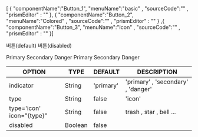 <!--split:basic-->
[ { "componentName":"Button_1", "menuName":"basic" , "sourceCode":"" , "prismEditor" : "" }, { "componentName":"Button_2", "menuName":"Colored" , "sourceCode":"" , "prismEditor" : "" } ,{ "componentName":"Button_3", "menuName":"Icon" , "sourceCode":"" , "prismEditor" : "" }]

<!--split:Button_1:sourceCode-->

<gt-panel>
  <template #title>Default</template>
  <template #box>
    <gt-button>버튼(default)</gt-button>
    <gt-button :disabled="true">버튼(disabled)</gt-button>
  </template>
</gt-panel>

<!--split:Button_1:prismEditor-->

<gt-button>버튼(default)</gt-button>
<gt-button :disabled="true">버튼(disabled)</gt-button>


<!--split:Button_2:sourceCode-->

<gt-panel>
  <template #title>Colored</template>
  <template #box>
    <gt-button indicator="primary" style="margin-right:10px;">버튼(Primary)</gt-button>
    <gt-button indicator="secondary" style="margin-right:10px;">버튼(Secondary)</gt-button>
    <gt-button indicator="danger" style="margin-right:10px;">버튼(Danger)</gt-button>
    <gt-button indicator="primary" style="margin-right:10px;" :disabled="true">
      버튼(Primary)
    </gt-button>
    <gt-button indicator="secondary" style="margin-right:10px;" :disabled="true">
      버튼(Secondary)
    </gt-button>
    <gt-button indicator="danger" style="margin-right:10px;" :disabled="true">
      버튼(Danger)
    </gt-button>
  </template>
</gt-panel>

<gt-panel>
  <template #title>Invert</template>
  <template #box>
    <gt-button indicator="primary" style="margin-right:10px;">버튼(Primary)</gt-button>
    <gt-button indicator="secondary" style="margin-right:10px;">버튼(Secondary)</gt-button>
    <gt-button indicator="danger" style="margin-right:10px;">버튼(Danger)</gt-button>
    <gt-button indicator="primary" style="margin-right:10px;" :disabled="true">
      버튼(Primary)
    </gt-button>
    <gt-button indicator="secondary" style="margin-right:10px;" :disabled="true">
      버튼(Secondary)
    </gt-button>
    <gt-button indicator="danger" style="margin-right:10px;" :disabled="true">
      버튼(Danger)
    </gt-button>
  </template>
</gt-panel>

<!--split:Button_2:prismEditor-->

<gt-button indicator="primary">Primary</gt-button>
<gt-button indicator="secondary">Secondary</gt-button>
<gt-button indicator="danger">Danger</gt-button>
<gt-button indicator="primary" :disabled="true">
  Primary
</gt-button>
<gt-button indicator="secondary" :disabled="true">
  Secondary
</gt-button>
<gt-button indicator="danger" :disabled="true">
  Danger
</gt-button>

<!--split:Button_3:sourceCode-->

<gt-panel>
  <template #title>아이콘 버튼</template>
  <template #box>
    <gt-button type="icon" icon="trash" ></gt-button>
    <gt-button type="icon" icon="check" ></gt-button>
    <gt-button type="icon" icon="heart" ></gt-button>
    <gt-button type="icon" icon="cog" ></gt-button>
    <gt-button type="icon" icon="label" ></gt-button>
    <gt-button type="icon" icon="mail" ></gt-button>
    <gt-button type="icon" icon="memo" ></gt-button>
    <gt-button type="icon" icon="message" ></gt-button>
    <gt-button type="icon" icon="plus" ></gt-button>
    <gt-button type="icon" icon="minus" ></gt-button>
    <gt-button type="icon" icon="bell" ></gt-button>
    <gt-button type="icon" icon="lock" ></gt-button>
    <gt-button type="icon" icon="paperclip" ></gt-button>
    <gt-button type="icon" icon="search" ></gt-button>
    <gt-button type="icon" icon="star" ></gt-button>
    <gt-button type="icon" icon="star-cancel" ></gt-button>
    <gt-button type="icon" icon="user" ></gt-button>
    <gt-button type="icon" icon="print" ></gt-button>
 </template>
</gt-panel>    

<!--split:Button_3:prismEditor-->

<gt-button type="icon" icon="trash" />
<gt-button type="icon" icon="check" />
<gt-button type="icon" icon="heart" />
<gt-button type="icon" icon="cog" />
<gt-button type="icon" icon="label" />
<gt-button type="icon" icon="mail" />
<gt-button type="icon" icon="memo" />
<gt-button type="icon" icon="message" />
<gt-button type="icon" icon="plus" />
<gt-button type="icon" icon="minus" />
<gt-button type="icon" icon="bell" />
<gt-button type="icon" icon="lock" />
<gt-button type="icon" icon="paperclip" />
<gt-button type="icon" icon="search" />
<gt-button type="icon" icon="star" />
<gt-button type="icon" icon="star-cancel" />
<gt-button type="icon" icon="user" />
<gt-button type="icon" icon="print" />

<!--split:props-->

| OPTION | TYPE | DEFAULT | DESCRIPTION |
|--|--|--|----| 
| indicator | String | 'primary' | 'primary' , 'secondary' , 'danger'  |
| type | String | false |'icon' |
| type='icon' icon="{type}" | String | false | trash , star , bell ... |
| disabled | Boolean | false |  |
